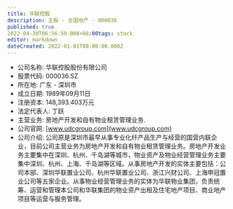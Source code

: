 ```yaml
---
title: 华联控股
description: 主板 - 全国地产 - 000036
published: true
2022-04-30T06:56:59.000+08:00tags: stock
editor: markdown
dateCreated: 2022-01-01T00:00:00.000Z
---
```


- 公司名称: 华联控股股份有限公司
- 股票代码: 000036.SZ
- 所在地: 广东 - 深圳市
- 成立日期: 1989年09月11日
- 注册资本: 148,393.403万元
- 法定代表人: 丁跃
- 主营业务: 房地产开发和自有物业租赁管理业务.
- 公司官网: [www.udcgroup.com](www.udcgroup.com)
- 公司介绍: 公司原是深圳市最早从事专业化纤产品生产与经营的国营内联企业，目前公司主营业务为房地产开发和自有物业租赁管理业务。房地产开发业务主要集中在深圳、杭州、千岛湖等城市，物业资产及物业经营管理业务主要集中深圳、杭州、上海、千岛湖等区域。从事房地产开发的实体主要包括：公司本部、深圳华联置业公司、杭州华联置业公司、浙江兴财公司、上海申冠置业公司等五家企业。从事物业经营管理业务的实体为华联物业集团，负责统筹、运营和管理本公司和华联集团的物业资产出租及住宅地产项目、商业地产项目等运营与服务管理。


